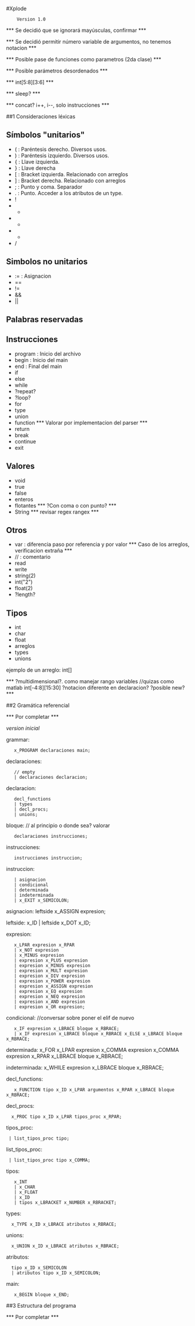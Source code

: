 #Xplode

        Version 1.0



*** Se decidió que se ignorará mayúsculas, confirmar ***

*** Se decidió permitir número variable de argumentos, no tenemos notacion ***

*** Posible pase de funciones como parametros (2da clase) ***

*** Posible parámetros desordenados ***

*** int[5:8][3:6] ***

*** sleep? ***

*** concat? i++, i--, solo instrucciones ***

##1 Consideraciones léxicas

Símbolos "unitarios"
--------------------

* ( : Paréntesis derecho. Diversos usos.
* ) : Paréntesis izquierdo. Diversos usos.
* { : Llave izquierda. 
* } : Llave derecha
* [ : Bracket izquierda. Relacionado con arreglos
* ] : Bracket derecha. Relacionado con arreglos
* ; : Punto y coma. Separador
* . : Punto. Acceder a los atributos de un type.
* !
* +
* *
* -
* /

Simbolos no unitarios
----------------------

* := : Asignacion
* ==
* !=
* &&
* ||





Palabras reservadas
--------------------

Instrucciones
-------------

* program : Inicio del archivo
* begin : Inicio del main
* end : Final del main
* if 
* else
* while
* ?repeat?
* ?loop?
* for
* type
* union
* function *** Valorar por implementacion del parser ***
* return
* break
* continue
* exit

Valores
-------

* void
* true
* false
* enteros
* flotantes *** ?Con coma o con punto? ***
* String *** revisar regex rangex ***


Otros
------

* var : diferencia paso por referencia y por valor *** Caso de los arreglos, verificacion extraña ***
* // : comentario
* read
* write
* string(2)
* int("2")
* float(2)
* ?length?


Tipos
--------

* int
* char
* float
* arreglos
* types
* unions

ejemplo de un arreglo:    int[]   

*** ?multidimensional?.
como manejar rango variables
//quizas como matlab int[-4:8][15:30]
?notacion diferente en declaracion? 
?posible new? ***



##2 Gramática referencial

*** Por completar *** 

*version inicial*

grammar: 

       x_PROGRAM declaraciones main;

declaraciones: 

       // empty
       | declaraciones declaracion;
       
declaracion:

       decl_functions
       | types
       | decl_procs;
       | unions;

bloque: // al principio o donde sea? valorar

       declaraciones instrucciones;

instrucciones:

       instrucciones instruccion;

instruccion: 

       | asignacion
       | condicional
       | determinada
       | indeterminada
       | x_EXIT x_SEMICOLON;

asignacion: leftside x_ASSIGN expresion;

leftside: 
       x_ID
       | leftside x_DOT x_ID;

expresion:

       x_LPAR expresion x_RPAR
       | x_NOT expresion
       | x_MINUS expresion
       | expresion x_PLUS expresion
       | expresion x_MINUS expresion
       | expresion x_MULT expresion
       | expresion x_DIV expresion
       | expresion x_POWER expresion
       | expresion x_ASSIGN expresion
       | expresion x_EQ expresion
       | expresion x_NEQ expresion
       | expresion x_AND expresion
       | expresion x_OR expresion;

condicional: //conversar sobre poner el elif de nuevo

       x_IF expresion x_LBRACE bloque x_RBRACE;
       | x_IF expresion x_LBRACE bloque x_RBRACE x_ELSE x_LBRACE bloque x_RBRACE;

determinada: x_FOR x_LPAR expresion x_COMMA expresion x_COMMA expresion x_RPAR x_LBRACE bloque x_RBRACE;

indeterminada: x_WHILE expresion x_LBRACE bloque x_RBRACE;

decl_functions:

       x_FUNCTION tipo x_ID x_LPAR argumentos x_RPAR x_LBRACE bloque x_RBRACE;

decl_procs:

      x_PROC tipo x_ID x_LPAR tipos_proc x_RPAR;

tipos_proc:
  
     | list_tipos_proc tipo;

list_tipos_proc:

     | list_tipos_proc tipo x_COMMA;

tipos: 
 
       x_INT
       | x_CHAR
       | x_FLOAT
       | x_ID
       | tipos x_LBRACKET x_NUMBER x_RBRACKET;

types:

      x_TYPE x_ID x_LBRACE atributos x_RBRACE;

unions:

      x_UNION x_ID x_LBRACE atributos x_RBRACE;

atributos: 

      tipo x_ID x_SEMICOLON
      | atributos tipo x_ID x_SEMICOLON; 


main:

       x_BEGIN bloque x_END;


##3 Estructura del programa

*** Por completar ***

